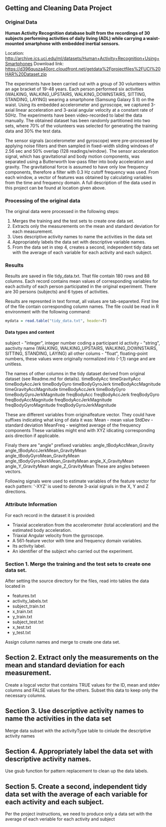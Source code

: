 ## Getting and Cleaning Data Project

### Original Data

**Human Activity Recognition database built from the recordings of 30 subjects performing activities of daily living (ADL) while carrying a waist-mounted smartphone with embedded inertial sensors.**

Location: http://archive.ics.uci.edu/ml/datasets/Human+Activity+Recognition+Using+Smartphones
Download link: https://d396qusza40orc.cloudfront.net/getdata%2Fprojectfiles%2FUCI%20HAR%20Dataset.zip

The experiments have been carried out with a group of 30 volunteers within an age bracket of 19-48 years. Each person performed six activities (WALKING, WALKING_UPSTAIRS, WALKING_DOWNSTAIRS, SITTING, STANDING, LAYING) wearing a smartphone (Samsung Galaxy S II) on the waist. Using its embedded accelerometer and gyroscope, we captured 3-axial linear acceleration and 3-axial angular velocity at a constant rate of 50Hz. The experiments have been video-recorded to label the data manually. The obtained dataset has been randomly partitioned into two sets, where 70% of the volunteers was selected for generating the training data and 30% the test data. 

The sensor signals (accelerometer and gyroscope) were pre-processed by applying noise filters and then sampled in fixed-width sliding windows of 2.56 sec and 50% overlap (128 readings/window). The sensor acceleration signal, which has gravitational and body motion components, was separated using a Butterworth low-pass filter into body acceleration and gravity. The gravitational force is assumed to have only low frequency components, therefore a filter with 0.3 Hz cutoff frequency was used. From each window, a vector of features was obtained by calculating variables from the time and frequency domain.
A full description of the data used in this project can be found at location given above.

### Processing of the  original data

The original data were processed in the following steps:
1. Merges the training and the test sets to create one data set.
2. Extracts only the measurements on the mean and standard deviation for each measurement. 
3. Uses descriptive activity names to name the activities in the data set
4. Appropriately labels the data set with descriptive variable names. 
5. From the data set in step 4, creates a second, independent tidy data set with the average of each variable for each activity and each subject.

### Results

Results are saved in file tidy_data.txt. That file contain 180 rows and 88 columns. Each record contains mean values of corresponding variables for each activity of each person participated in the original experiment. There are 30 persons (subjects) and 6 types of activities. 

Results are represnted in text format, all values are tab-separeted. First line of the file contain corresponding column names.
The file could be read in R environment with the following command:
```R
mydata = read.table("tidy_data.txt", header=T)
```
#### Data types and content
subject - "integer", integer number coding a participant id
activity - "string", aactivity name (WALKING, WALKING_UPSTAIRS, WALKING_DOWNSTAIRS, SITTING, STANDING, LAYING)
all other colums - "float", floating-point numbers, these values were originally normalized into (-1,1) range and are unitless.

The names of other columns in the tidy dataset derived from original dataset (see Readme.md for details).
timeBodyAcc
timeGravityAcc
timeBodyAccJerk
timeBodyGyro
timeBodyGyroJerk
timeBodyAccMagnitude
timeGravityAccMagnitude
timeBodyAccJerk
timeBodyGyro
timeBodyGyroJerkMagnitude
freqBodyAcc
freqBodyAccJerk
freqBodyGyro
freqBodyAccMagnitude
freqBodyAccJerkMagnitude
freqBodyGyroMagnitude
freqBodyGyroJerkMagnitude

These are different variables from originalfeature vector. They could have suffixes indicating what king of data it was:
Mean - mean value
StdDev - standard deviation
MeanFreq - weighted average of the frequency components
These variables might end with XYZ idicating corresponding axis direction if applicable.

Finaly there are "angle" prefixed variables:
angle_tBodyAccMean_Gravity
angle_tBodyAccJerkMean_GravityMean
angle_tBodyGyroMean_GravityMean
angle_tBodyGyroJerkMean_GravityMean
angle_X_GravityMean
angle_Y_GravityMean
angle_Z_GravityMean
These are angles between vectors.


Following signals were used to estimate variables of the feature vector for each pattern:
'-XYZ' is used to denote 3-axial signals in the X, Y and Z directions.

### Attribute Information
For each record in the dataset it is provided: 
- Triaxial acceleration from the accelerometer (total acceleration) and the estimated body acceleration. 
- Triaxial Angular velocity from the gyroscope. 
- A 561-feature vector with time and frequency domain variables. 
- Its activity label. 
- An identifier of the subject who carried out the experiment.

### Section 1. Merge the training and the test sets to create one data set.
After setting the source directory for the files, read into tables the data located in
- features.txt
- activity_labels.txt
- subject_train.txt
- x_train.txt
- y_train.txt
- subject_test.txt
- x_test.txt
- y_test.txt

Assign column names and merge to create one data set.

## Section 2. Extract only the measurements on the mean and standard deviation for each measurement. 
Create a logcal vector that contains TRUE values for the ID, mean and stdev columns and FALSE values for the others.
Subset this data to keep only the necessary columns.

## Section 3. Use descriptive activity names to name the activities in the data set
Merge data subset with the activityType table to cinlude the descriptive activity names

## Section 4. Appropriately label the data set with descriptive activity names.
Use gsub function for pattern replacement to clean up the data labels.

## Section 5. Create a second, independent tidy data set with the average of each variable for each activity and each subject. 
Per the project instructions, we need to produce only a data set with the average of each veriable for each activity and subject
